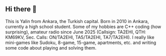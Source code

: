 ## Hi there 👋

This is Yalin from Ankara, the Turkish capital. Born in 2010 in Ankara, currently a high school student. Some of my hobbies are C++ coding (how surprising), amateur radio since June 2025 (Callsign: TA2EHI, QTH: KM69KV, Sec. Calls: ON/TA2EHI, TA5/TA2EHI, TA7/TA2EHI).
I really like mini-games like Sudoku, 8-game, 15-game, apartments, etc. and writing some code about playing and solving them.
